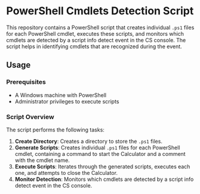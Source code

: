 # PowerShell Cmdlets Detection Script

This repository contains a PowerShell script that creates individual `.ps1` files for each PowerShell cmdlet, executes these scripts, and monitors which cmdlets are detected by a script info detect event in the CS console. The script helps in identifying cmdlets that are recognized during the event.

## Usage

### Prerequisites

- A Windows machine with PowerShell
- Administrator privileges to execute scripts

### Script Overview

The script performs the following tasks:
1. **Create Directory**: Creates a directory to store the `.ps1` files.
2. **Generate Scripts**: Creates individual `.ps1` files for each PowerShell cmdlet, containing a command to start the Calculator and a comment with the cmdlet name.
3. **Execute Scripts**: Iterates through the generated scripts, executes each one, and attempts to close the Calculator.
4. **Monitor Detection**: Monitors which cmdlets are detected by a script info detect event in the CS console.
